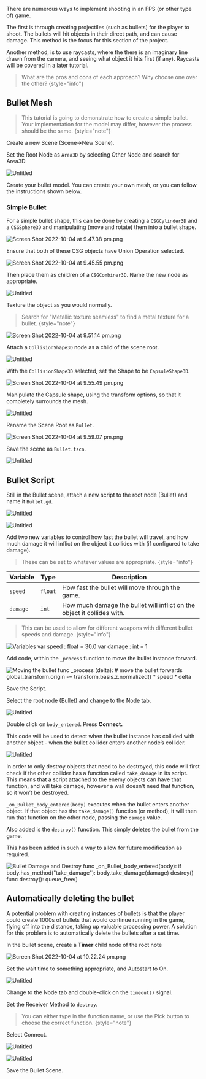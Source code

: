 There are numerous ways to implement shooting in an FPS (or other type of) game. 

The first is through creating projectiles (such as bullets) for the player to shoot. The bullets will hit objects in their direct path, and can cause damage. This method is the focus for this section of the project.

Another method, is to use <tooltip term="raycast">raycasts</tooltip>, where the there is an imaginary line drawn from the camera, and seeing what object it hits first (if any). Raycasts will be covered in a later tutorial.

> What are the pros and cons of each approach? Why choose one over the other?
{style="info"}

## Bullet Mesh

> This tutorial is going to demonstrate how to create a simple bullet. Your implementation for the model may differ, however the process should be the same.
{style="note"}

Create a new Scene (Scene→New Scene).

Set the Root Node as `Area3D` by selecting Other Node and search for Area3D.

![Untitled](bullet-RootNode.png)

Create your bullet model. You can create your own mesh, or you can follow the instructions shown below.

### Simple Bullet

For a simple bullet shape, this can be done by creating a `CSGCylinder3D` and a `CSGSphere3D` and manipulating (move and rotate) them into a bullet shape.

![Screen Shot 2022-10-04 at 9.47.38 pm.png](bullet-PositionNodes.png)

Ensure that both of these CSG objects have Union Operation selected.

![Screen Shot 2022-10-04 at 9.45.55 pm.png](bullet-UnionOperation.png)

Then place them as children of a `CSGCombiner3D`. Name the new node as appropriate.

![Untitled](bullet-Combiner.png)

Texture the object as you would normally.

> Search for "Metallic texture seamless" to find a metal texture for a bullet.
{style="note"}

![Screen Shot 2022-10-04 at 9.51.14 pm.png](bullet-Textured.png)

Attach a `CollisionShape3D` node as a child of the scene root.

![Untitled](bullet-CollisionShape3D.png)

With the `CollisionShape3D` selected, set the Shape to be `CapsuleShape3D`.

![Screen Shot 2022-10-04 at 9.55.49 pm.png](bullet-SetCollisionShape.png)

Manipulate the Capsule shape, using the transform options, so that it completely surrounds the mesh.

![Untitled](bullet-ManipulateCapsule.png)

Rename the Scene Root as `Bullet`.

![Screen Shot 2022-10-04 at 9.59.07 pm.png](bullet-RenameRoot.png)

Save the scene as `Bullet.tscn`.

![Untitled](bullet-SaveScene.png)

<include from="reusableContent.topic" element-id="commitPush"/>

## Bullet Script

Still in the Bullet scene, attach a new script to the root node (Bullet) and name it `Bullet.gd`.

![Untitled](bullet-AttachScript1.png)

![Untitled](bullet-AttachScript2.png)

Add two new variables to control how fast the bullet will travel, and how much damage it will inflict on the object it collides with (if configured to take damage). 

> These can be set to whatever values are appropriate.
{style="info"}

| Variable | Type    | Description                                                             |
|----------|---------|-------------------------------------------------------------------------|
| `speed`  | `float` | How fast the bullet will move through the game.                         |
| `damage` | `int`   | How much damage the bullet will inflict on the object it collides with. |


> This can be used to allow for different weapons with different bullet speeds and damage.
{style="info"}

<tabs>
<tab title="Screenshot">
<img src="bullet-Variables.png" alt="Variables"/>
</tab>
<tab title="Code">
<code-block>
var speed : float = 30.0
var damage : int = 1
</code-block>
</tab>
</tabs>


Add code, within the `_process` function to move the bullet instance forward. 

<tabs>
<tab title="Screenshot">
<img src="bullet-ScriptMoveBullet.png" alt="Moving the bullet" />
</tab>
<tab title="Code">
<code-block>
func _process (delta):
    # move the bullet forwards
    global_transform.origin -= transform.basis.z.normalized() * speed * delta
</code-block>
</tab>
</tabs>

Save the Script.

Select the root node (Bullet) and change to the Node tab. 

![Untitled](bullet-ChangeToNode.png)

Double click on `body_entered`. Press **Connect.**

This code will be used to detect when the bullet instance has collided with another object - when the bullet collider enters another node’s collider.

![Untitled](bullet-Signal.png)

In order to only destroy objects that need to be destroyed, this code will first check if the other collider has a function called `take_damage` in its script. This means that a script attached to the enemy objects can have that function, and will take damage, however a wall doesn't need that function, so it won’t be destroyed.

 `_on_Bullet_body_entered(body)` executes when the bullet enters another object. If that object has the `take_damage()` function (or method), it will then run that function on the other node, passing the `damage` value.

Also added is the `destroy()` function. This simply deletes the bullet from the game.

This has been added in such a way to allow for future modification as required.

<tabs>
<tab title="Screenshot">
<img src="bullet-ScriptDamageDestroy.png" alt="Bullet Damage and Destroy" />
</tab>
<tab title="Code">
<code-block>
func _on_Bullet_body_entered(body):
    if body.has_method("take_damage"):
        body.take_damage(damage)
        destroy()
func destroy():
    queue_free()
</code-block>
</tab>
</tabs>


## Automatically deleting the bullet

A potential problem with creating instances of bullets is that the player could create 1000s of bullets that would continue running in the game, flying off into the distance, taking up valuable processing power. A solution for this problem is to automatically delete the bullets after a set time.

In the bullet scene, create a **Timer** child node of the root note

![Screen Shot 2022-10-04 at 10.22.24 pm.png](bullet-CreateTimerNode.png)

Set the wait time to something appropriate, and Autostart to On.

![Untitled](bullet-TimerSettings.png)

Change to the Node tab and double-click on the `timeout()` signal. 

Set the Receiver Method to `destroy`.

> You can either type in the function name, or use the Pick button to choose the correct function.
{style="note"}

Select Connect.

![Untitled](bullet-TimerSignal.png)

![Untitled](bullet-TimerSignalConnect.png)

Save the Bullet Scene.

<include from="reusableContent.topic" element-id="commitPush"/>